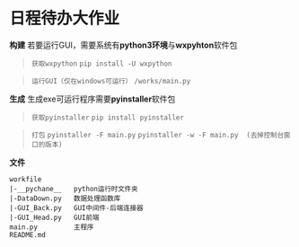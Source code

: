 # 日程待办大作业

**构建**
若要运行GUI，需要系统有**python3环境**与**wxpyhton**软件包
>```获取wxpython```
>```pip install -U wxpython```

>```运行GUI（仅在windows可运行）```
>```/works/main.py```

**生成**
生成exe可运行程序需要**pyinstaller**软件包
>```获取pyinstaller```
>```pip install pyinstaller```

>```打包```
>```pyinstaller -F main.py```
>```pyinstaller -w -F main.py  (去掉控制台窗口的版本)```

**文件**
```
workfile
|-__pychane__   python运行时文件夹
|-DataDown.py   数据处理函数库
|-GUI_Back.py   GUI中间件-后端连接器
|-GUI_Head.py   GUI前端
main.py         主程序
README.md
```